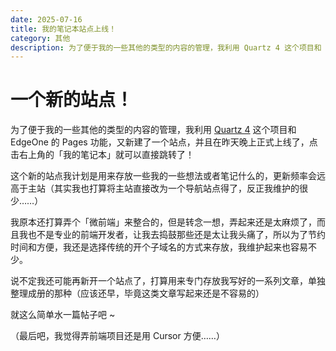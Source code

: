 ```yaml
---
date: 2025-07-16
title: 我的笔记本站点上线！
category: 其他
description: 为了便于我的一些其他的类型的内容的管理，我利用 Quartz 4 这个项目和 EdgeOne 的 Pages 功能，又新建了一个站点，并且在昨天晚上正式上线了，点击右上角的「我的笔记本」就可以直接跳转了！
---
```

# 一个新的站点！

为了便于我的一些其他的类型的内容的管理，我利用 [Quartz 4](https://quartz.jzhao.xyz/) 这个项目和 EdgeOne 的 Pages 功能，又新建了一个站点，并且在昨天晚上正式上线了，点击右上角的「我的笔记本」就可以直接跳转了！

这个新的站点我计划是用来存放一些我的一些想法或者笔记什么的，更新频率会远高于主站（其实我也打算将主站直接改为一个导航站点得了，反正我维护的很少……）

我原本还打算弄个「微前端」来整合的，但是转念一想，弄起来还是太麻烦了，而且我也不是专业的前端开发者，让我去捣鼓那些还是太让我头痛了，所以为了节约时间和方便，我还是选择传统的开个子域名的方式来存放，我维护起来也容易不少。

说不定我还可能再新开一个站点了，打算用来专门存放我写好的一系列文章，单独整理成册的那种（应该还早，毕竟这类文章写起来还是不容易的）

就这么简单水一篇帖子吧 ~

（最后吧，我觉得弄前端项目还是用 Cursor 方便……）
